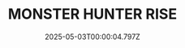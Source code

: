 ---
title: "MONSTER HUNTER RISE"
id: 1446780
date: 2025-05-03T00:00:04.797Z
link: games/steam/recent/monster-hunter-rise
image: http://media.steampowered.com/steamcommunity/public/images/apps/1446780/560dd364b52075b783424961a43c01f9b69fde15.jpg
playtime_2weeks: 2348
playtime_forever: 7685
playtime_windows_forever: 0
playtime_mac_forever: 0
playtime_linux_forever: 7685
playtime_deck_forever: 7685
---